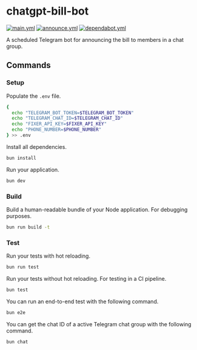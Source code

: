 # chatgpt-bill-bot

[![main.yml](https://github.com/winstxnhdw/chatgpt-bill-bot/actions/workflows/main.yml/badge.svg)](https://github.com/winstxnhdw/chatgpt-bill-bot/actions/workflows/main.yml)
[![announce.yml](https://github.com/winstxnhdw/chatgpt-bill-bot/actions/workflows/announce.yml/badge.svg)](https://github.com/winstxnhdw/chatgpt-bill-bot/actions/workflows/announce.yml)
[![dependabot.yml](https://github.com/winstxnhdw/chatgpt-bill-bot/actions/workflows/dependabot.yml/badge.svg)](https://github.com/winstxnhdw/chatgpt-bill-bot/actions/workflows/dependabot.yml)

A scheduled Telegram bot for announcing the bill to members in a chat group.

## Commands

### Setup

Populate the `.env` file.

```bash
{
  echo "TELEGRAM_BOT_TOKEN=$TELEGRAM_BOT_TOKEN"
  echo "TELEGRAM_CHAT_ID=$TELEGRAM_CHAT_ID"
  echo "FIXER_API_KEY=$FIXER_API_KEY"
  echo "PHONE_NUMBER=$PHONE_NUMBER"
} >> .env
```

Install all dependencies.

```bash
bun install
```

Run your application.

```bash
bun dev
```

### Build

Build a human-readable bundle of your Node application. For debugging purposes.

```bash
bun run build -t
```

### Test

Run your tests with hot reloading.

```bash
bun run test
```

Run your tests without hot reloading. For testing in a CI pipeline.

```bash
bun test
```

You can run an end-to-end test with the following command.

```bash
bun e2e
```

You can get the chat ID of a active Telegram chat group with the following command.

```bash
bun chat
```
